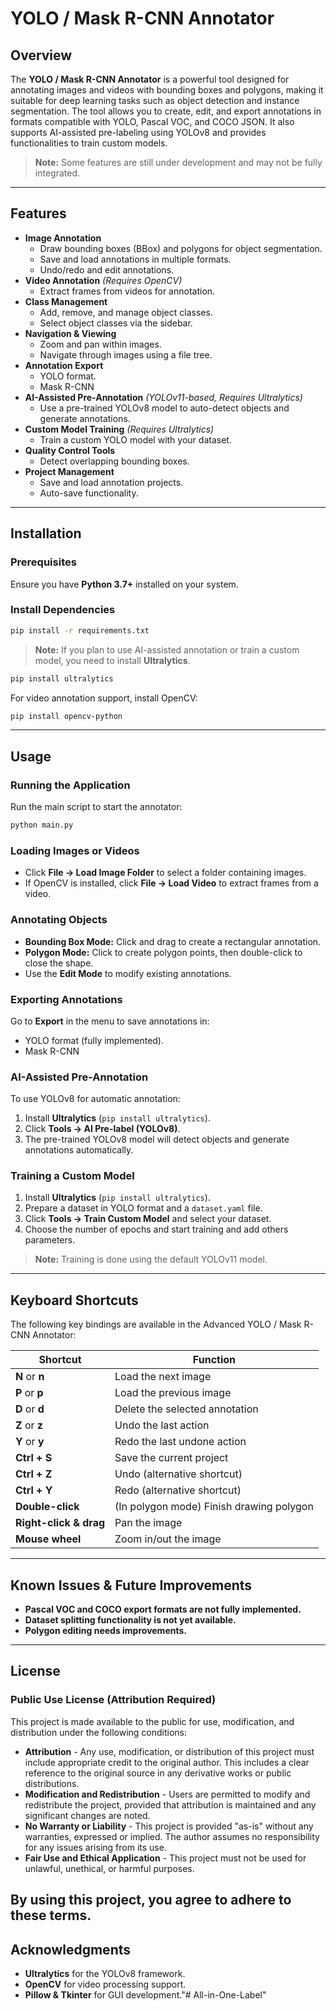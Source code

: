 # YOLO / Mask R-CNN Annotator

## Overview
The **YOLO / Mask R-CNN Annotator** is a powerful tool designed for annotating images and videos with bounding boxes and polygons, making it suitable for deep learning tasks such as object detection and instance segmentation. The tool allows you to create, edit, and export annotations in formats compatible with YOLO, Pascal VOC, and COCO JSON. It also supports AI-assisted pre-labeling using YOLOv8 and provides functionalities to train custom models.

> **Note:** Some features are still under development and may not be fully integrated.

---

## Features
- **Image Annotation**
  - Draw bounding boxes (BBox) and polygons for object segmentation.
  - Save and load annotations in multiple formats.
  - Undo/redo and edit annotations.
- **Video Annotation** *(Requires OpenCV)*
  - Extract frames from videos for annotation.
- **Class Management**
  - Add, remove, and manage object classes.
  - Select object classes via the sidebar.
- **Navigation & Viewing**
  - Zoom and pan within images.
  - Navigate through images using a file tree.
- **Annotation Export**
  - YOLO format.
  - Mask R-CNN
- **AI-Assisted Pre-Annotation** *(YOLOv11-based, Requires Ultralytics)*
  - Use a pre-trained YOLOv8 model to auto-detect objects and generate annotations.
- **Custom Model Training** *(Requires Ultralytics)*
  - Train a custom YOLO model with your dataset.
- **Quality Control Tools**
  - Detect overlapping bounding boxes.
- **Project Management**
  - Save and load annotation projects.
  - Auto-save functionality.

---

## Installation

### Prerequisites
Ensure you have **Python 3.7+** installed on your system.

### Install Dependencies
```bash
pip install -r requirements.txt
```

> **Note:** If you plan to use AI-assisted annotation or train a custom model, you need to install **Ultralytics**.
```bash
pip install ultralytics
```

For video annotation support, install OpenCV:
```bash
pip install opencv-python
```

---

## Usage

### Running the Application
Run the main script to start the annotator:
```bash
python main.py
```

### Loading Images or Videos
- Click **File → Load Image Folder** to select a folder containing images.
- If OpenCV is installed, click **File → Load Video** to extract frames from a video.

### Annotating Objects
- **Bounding Box Mode:** Click and drag to create a rectangular annotation.
- **Polygon Mode:** Click to create polygon points, then double-click to close the shape.
- Use the **Edit Mode** to modify existing annotations.

### Exporting Annotations
Go to **Export** in the menu to save annotations in:
- YOLO format (fully implemented).
- Mask R-CNN

### AI-Assisted Pre-Annotation
To use YOLOv8 for automatic annotation:
1. Install **Ultralytics** (`pip install ultralytics`).
2. Click **Tools → AI Pre-label (YOLOv8)**.
3. The pre-trained YOLOv8 model will detect objects and generate annotations automatically.

### Training a Custom Model
1. Install **Ultralytics** (`pip install ultralytics`).
2. Prepare a dataset in YOLO format and a `dataset.yaml` file.
3. Click **Tools → Train Custom Model** and select your dataset.
4. Choose the number of epochs and start training and add others parameters.

> **Note:** Training is done using the default YOLOv11 model.

---

## Keyboard Shortcuts

The following key bindings are available in the Advanced YOLO / Mask R-CNN Annotator:

| **Shortcut**           | **Function**                                   |
|------------------------|------------------------------------------------|
| **N** or **n**         | Load the next image                            |
| **P** or **p**         | Load the previous image                        |
| **D** or **d**         | Delete the selected annotation                 |
| **Z** or **z**         | Undo the last action                           |
| **Y** or **y**         | Redo the last undone action                    |
| **Ctrl + S**           | Save the current project                       |
| **Ctrl + Z**           | Undo (alternative shortcut)                    |
| **Ctrl + Y**           | Redo (alternative shortcut)                    |
| **Double-click**       | (In polygon mode) Finish drawing polygon       |
| **Right-click & drag** | Pan the image                                  |
| **Mouse wheel**        | Zoom in/out the image                          |

---

## Known Issues & Future Improvements
- **Pascal VOC and COCO export formats are not fully implemented.**
- **Dataset splitting functionality is not yet available.**
- **Polygon editing needs improvements.**

---

## License
### Public Use License (Attribution Required)  

This project is made available to the public for use, modification, and distribution under the following conditions:  

- **Attribution** - Any use, modification, or distribution of this project must include appropriate credit to the original author. This includes a clear reference to the original source in any derivative works or public distributions.  
- **Modification and Redistribution** - Users are permitted to modify and redistribute the project, provided that attribution is maintained and any significant changes are noted.  
- **No Warranty or Liability** - This project is provided "as-is" without any warranties, expressed or implied. The author assumes no responsibility for any issues arising from its use.  
- **Fair Use and Ethical Application** - This project must not be used for unlawful, unethical, or harmful purposes.  

By using this project, you agree to adhere to these terms. 
---

## Acknowledgments
- **Ultralytics** for the YOLOv8 framework.
- **OpenCV** for video processing support.
- **Pillow & Tkinter** for GUI development."# All-in-One-Label" 
